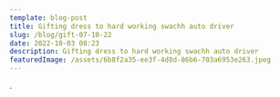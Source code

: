 ```yaml
---
template: blog-post
title: Gifting dress to hard working swachh auto driver
slug: /blog/gift-07-10-22
date: 2022-10-03 08:23
description: Gifting dress to hard working swachh auto driver
featuredImage: /assets/6b8f2a35-ee3f-4d8d-86b6-703a6953e263.jpeg
---
```

.